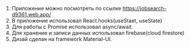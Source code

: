 1. Приложение можно посмотреть по ссылке https://jobsearch-d9361.web.app/
2. В приложение использовал React.hooks(useStaet, useState)
3. Для работы с Promise использовал async/await.
4. Для хранение и записи данных использовал firebase(cloud firestore)
5. Дизай сделан на framework Material-UI.




